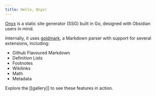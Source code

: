 ```yaml
---
title: Hello, Onyx!
---
```


[Onyx](https://github.com/JulianGCalderon/onyx) is a static site generator (SSG) built in Go, designed with Obsidian users in mind.

Internally, it uses [goldmark](https://github.com/yuin/goldmark), a Markdown parser with support for several extensions, including:

- Github Flavoured Markdown
- Definition Lists
- Footnotes
- Wikilinks
- Math
- Metadata

Explore the [[gallery]] to see these features in action.
